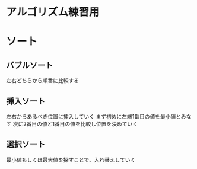 # アルゴリズム練習用

# ソート
## バブルソート
左右どちらから順番に比較する

## 挿入ソート
左右からあるべき位置に挿入していく
まず初めに左端1番目の値を最小値とみなす
次に2番目の値と1番目の値を比較し位置を決めていく

## 選択ソート
最小値もしくは最大値を探すことで、入れ替えしていく
